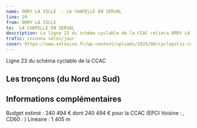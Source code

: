 ```yaml
---
name: ORRY LA VILLE  - LA CHAPELLE EN SERVAL
line: 20
from: ORRY LA VILLE  
to:  LA CHAPELLE EN SERVAL 
description: La ligne 23 du schéma cyclable de la CCAC reliera ORRY LA VILLE   à LA CHAPELLE EN SERVAL 
trafic: inconnu vélos/jour
cover: https://www.velooise.fr/wp-content/uploads/2025/08/cyclopolis-ccac-23.jpg
---
```

Ligne 23 du schéma cyclable de la CCAC  
## Les tronçons (du Nord au Sud)

## Informations complémentaires

Budget estimé : 240 494 € dont 240 494 € pour la CCAC (EPCI Voisine : , CD60 : )
Linéaire : 1 405 m


